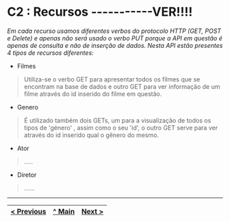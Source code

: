 # C2 : Recursos -----------VER!!!!

_Em cada recurso usamos diferentes verbos do protocolo HTTP (GET, POST e Delete) e apenas não será usado o verbo PUT porque a API em questão é apenas de consulta e não de inserção de dados._
_Nesta API estão presentes 4 tipos de recursos diferentes:_
* Filmes
> Utiliza-se o verbo GET para apresentar todos os filmes que se encontram na base de dados e outro GET para ver informação de um filme através do id inserido do filme em questão. 

* Genero
> É utilizado também dois GETs, um para a visualização de todos os tipos de 'género' , assim como o seu 'id', o outro GET serve para ver através do id inserido qual o gênero do mesmo.

* Ator
> .....

* Diretor
> ......


---
[< Previous](c1.md) | [^ Main](../../../) | [Next >](c3.md)
:--- | :---: | ---: 
